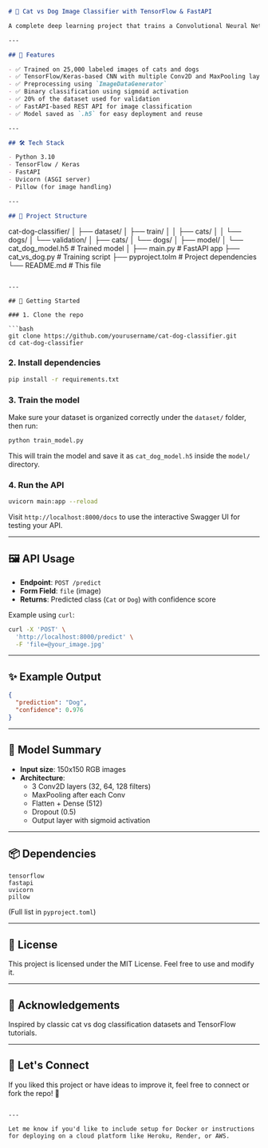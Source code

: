 
```markdown
# 🐾 Cat vs Dog Image Classifier with TensorFlow & FastAPI

A complete deep learning project that trains a Convolutional Neural Network (CNN) to classify images as **cats or dogs**, and deploys it using a **FastAPI** endpoint for real-time prediction.

---

## 📌 Features

- ✅ Trained on 25,000 labeled images of cats and dogs
- ✅ TensorFlow/Keras-based CNN with multiple Conv2D and MaxPooling layers
- ✅ Preprocessing using `ImageDataGenerator`
- ✅ Binary classification using sigmoid activation
- ✅ 20% of the dataset used for validation
- ✅ FastAPI-based REST API for image classification
- ✅ Model saved as `.h5` for easy deployment and reuse

---

## 🛠️ Tech Stack

- Python 3.10
- TensorFlow / Keras
- FastAPI
- Uvicorn (ASGI server)
- Pillow (for image handling)

---

## 📁 Project Structure

```
cat-dog-classifier/
│
├── dataset/
│   ├── train/
│   │   ├── cats/
│   │   └── dogs/
│   └── validation/
│       ├── cats/
│       └── dogs/
│
├── model/
│   └── cat_dog_model.h5          # Trained model
│
├── main.py                       # FastAPI app
├── cat_vs_dog.py                # Training script
├── pyproject.tolm             # Project dependencies
└── README.md                     # This file
```

---

## 🚀 Getting Started

### 1. Clone the repo

```bash
git clone https://github.com/yourusername/cat-dog-classifier.git
cd cat-dog-classifier
```

### 2. Install dependencies

```bash
pip install -r requirements.txt
```

### 3. Train the model

Make sure your dataset is organized correctly under the `dataset/` folder, then run:

```bash
python train_model.py
```

This will train the model and save it as `cat_dog_model.h5` inside the `model/` directory.

### 4. Run the API

```bash
uvicorn main:app --reload
```

Visit `http://localhost:8000/docs` to use the interactive Swagger UI for testing your API.

---

## 🖼️ API Usage

- **Endpoint**: `POST /predict`
- **Form Field**: `file` (image)
- **Returns**: Predicted class (`Cat` or `Dog`) with confidence score

Example using `curl`:
```bash
curl -X 'POST' \
  'http://localhost:8000/predict' \
  -F 'file=@your_image.jpg'
```

---

## ✨ Example Output

```json
{
  "prediction": "Dog",
  "confidence": 0.976
}
```

---

## 🧠 Model Summary

- **Input size**: 150x150 RGB images
- **Architecture**:
  - 3 Conv2D layers (32, 64, 128 filters)
  - MaxPooling after each Conv
  - Flatten + Dense (512)
  - Dropout (0.5)
  - Output layer with sigmoid activation

---

## 📦 Dependencies

```
tensorflow
fastapi
uvicorn
pillow
```

(Full list in `pyproject.toml`)

---

## 📜 License

This project is licensed under the MIT License. Feel free to use and modify it.

---

## 🙌 Acknowledgements

Inspired by classic cat vs dog classification datasets and TensorFlow tutorials.

---

## 📣 Let's Connect

If you liked this project or have ideas to improve it, feel free to connect or fork the repo! 🤝
```

---

Let me know if you'd like to include setup for Docker or instructions for deploying on a cloud platform like Heroku, Render, or AWS.
